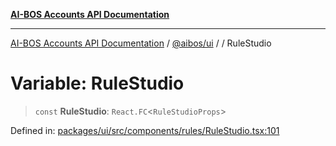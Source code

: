 [**AI-BOS Accounts API Documentation**](../../../README.md)

***

[AI-BOS Accounts API Documentation](../../../README.md) / [@aibos/ui](../README.md) / [](../README.md) / RuleStudio

# Variable: RuleStudio

> `const` **RuleStudio**: `React.FC`\<`RuleStudioProps`\>

Defined in: [packages/ui/src/components/rules/RuleStudio.tsx:101](https://github.com/pohlai88/accounts/blob/48103fb36d28b2b9bfb33472b6de2f719773cde9/packages/ui/src/components/rules/RuleStudio.tsx#L101)
